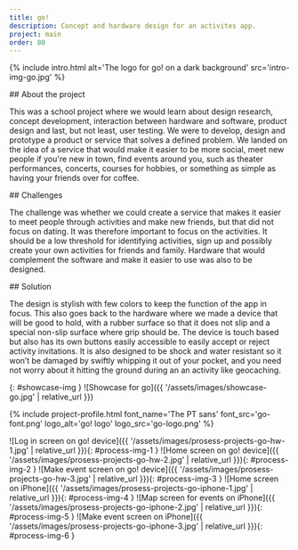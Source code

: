 ```yaml
---
title: go!
description: Concept and hardware design for an activites app.
project: main
order: 80
---
```


{% include intro.html
    alt='The logo for go! on a dark background'
    src='intro-img-go.jpg' %}

<div id="info-container">
<article markdown="1">
## About the project

This was a school project where we would learn about design research, concept
development, interaction between hardware and software, product design and last,
but not least, user testing. We were to develop, design and prototype a product
or service that solves a defined problem. We landed on the idea of a service
that would make it easier to be more social, meet new people if you're new in
town, find events around you, such as theater performances, concerts, courses
for hobbies, or something as simple as having your friends over for coffee.
</article>

<article markdown="1">
## Challenges

The challenge was whether we could create a service that makes it easier to meet
people through activities and make new friends, but that did not focus on
dating. It was therefore important to focus on the activities. It should be a
low threshold for identifying activities, sign up and possibly create your own
activities for friends and family. Hardware that would complement the software
and make it easier to use was also to be designed.
</article>

<article markdown="1">
## Solution

The design is stylish with few colors to keep the function of the app in focus.
This also goes back to the hardware where we made ​​a device that will be good
to hold, with a rubber surface so that it does not slip and a special non-slip
surface where grip should be. The device is touch based but also has its own
buttons easily accessible to easily accept or reject activity invitations. It is
also designed to be shock and water resistant so it won’t be damaged by swiftly
whipping it out of your pocket, and you need not worry about it hitting the
ground during an an activity like geocaching.
</article>

</div>

{: #showcase-img }
![Showcase for go]({{ '/assets/images/showcase-go.jpg' | relative_url }})

{% include project-profile.html
    font_name='The PT sans'
    font_src='go-font.png'
    logo_alt='go! logo'
    logo_src='go-logo.png' %}

<div id="process" markdown="1">
![Log in screen on go! device]({{ '/assets/images/prosess-projects-go-hw-1.jpg' | relative_url }}){: #process-img-1 }
![Home screen on go! device]({{ '/assets/images/prosess-projects-go-hw-2.jpg' | relative_url }}){: #process-img-2 }
![Make event screen on go! device]({{ '/assets/images/prosess-projects-go-hw-3.jpg' | relative_url }}){: #process-img-3 }
![Home screen on iPhone]({{ '/assets/images/prosess-projects-go-iphone-1.jpg' | relative_url }}){: #process-img-4 }
![Map screen for events on iPhone]({{ '/assets/images/prosess-projects-go-iphone-2.jpg' | relative_url }}){: #process-img-5 }
![Make event screen on iPhone]({{ '/assets/images/prosess-projects-go-iphone-3.jpg' | relative_url }}){: #process-img-6 }
</div>
